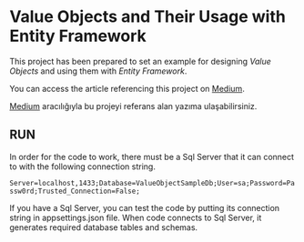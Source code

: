 # Value Objects and Their Usage with Entity Framework

This project has been prepared to set an example for designing _Value Objects_ and using them with _Entity Framework_.

You can access the article referencing this project
on [Medium](https://medium.com/@ademcatamak/value-objects-and-their-usage-with-entity-framework-a434f1414103).

[Medium](https://medium.com/@ademcatamak/deger-objeleri-ve-entity-framework-ile-kullanimi-4e090b18d029) aracılığıyla bu
projeyi referans alan yazıma ulaşabilirsiniz.

## __RUN__

In order for the code to work, there must be a Sql Server that it can connect to with the following connection string.

`Server=localhost,1433;Database=ValueObjectSampleDb;User=sa;Password=Passw0rd;Trusted_Connection=False;`

If you have a Sql Server, you can test the code by putting its connection string in appsettings.json file. When code
connects to Sql Server, it generates required database tables and schemas.
